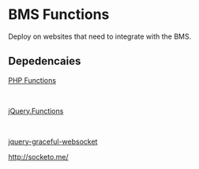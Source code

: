 <h1>BMS Functions</h1>

Deploy on websites that need to integrate with the BMS.


<h2>Depedencaies</h2>

<a href='https://github.com/wgallios/phpfunctions'>PHP Functions</a>

<br>

<a href='https://github.com/wgallios/jquery.functions'>jQuery.Functions</a>

<br>

<a href='https://github.com/SportsAsylum/jquery-graceful-websocket'>jquery-graceful-websocket</a>
<br>


<a href='http://socketo.me/'>http://socketo.me/</a>